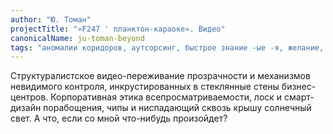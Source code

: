 ```yaml
---
author: "Ю. Томан"
projectTitle: "«F247 ' планктон-караоке». Видео"
canonicalName: ju-toman-beyond
tags: "аномалии коридоров, аутсорсинг, быстрое знание -ые -я, желание, предмет, производственная драма, социальная хореография, цифровой пролетариат, места прозрачности, язык и зубы креативности, пвт, отчуждение"
---
```

Структуралистское видео-переживание прозрачности и механизмов невидимого контроля, инкрустированных в стеклянные стены бизнес-центров. Корпоративная этика всепросматриваемости, лоск и смарт-дизайн порабощения, чипы и ниспадающий сквозь крышу солнечный свет. А что, если со мной что-нибудь произойдет?

